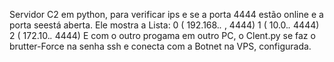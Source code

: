 Servidor C2 em python, para verificar ips e se a porta 4444 estão online e a porta seestá aberta.
Ele mostra a Lista: 0 ( 192.168.*.* , 4444)
                    1 ( 10.0.*.* 4444)
                    2 ( 172.10.*.* 4444)
E com o outro progama em outro PC, o Clent.py
se faz o brutter-Force na senha ssh e conecta com a Botnet na VPS, configurada.
                    
